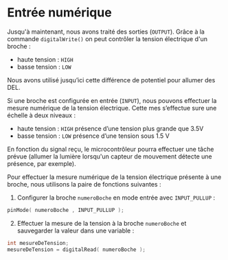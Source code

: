 # Entrée numérique

Jusqu'à maintenant, nous avons traité des sorties (`OUTPUT`). Grâce à la commande `digitalWrite()` on peut contrôler la tension électrique d'un broche :
* haute tension : `HIGH`
* basse tension : `LOW` 

Nous avons utilisé jusqu’ici cette différence de potentiel pour allumer des DEL.

Si une broche est configurée en entrée (`INPUT`), nous pouvons effectuer la mesure numérique de la tension électrique. Cette mes
s’effectue sure une échelle à deux niveaux :
* haute tension : `HIGH` présence d’une tension plus grande que 3.5V
* basse tension : `LOW` présence d’une tension sous 1.5 V

En fonction du signal reçu, le microcontrôleur pourra effectuer une tâche prévue (allumer la lumière lorsqu'un capteur de mouvement détecte une présence, par exemple). 

Pour effectuer la mesure numérique de la tension électrique présente à une broche, nous utilisons la paire de fonctions suivantes :
1) Configurer la broche `numeroBoche` en mode entrée avec `INPUT_PULLUP` :
```cpp
pinMode( numeroBoche , INPUT_PULLUP );
```
2) Effectuer la mesure de la tension à la broche `numeroBoche` et sauvegarder la valeur dans une variable :
```cpp
int mesureDeTension;
mesureDeTension = digitalRead( numeroBoche );
```
